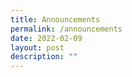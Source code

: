 ```yaml
---
title: Announcements
permalink: /announcements
date: 2022-02-09
layout: post
description: ""
---
```

